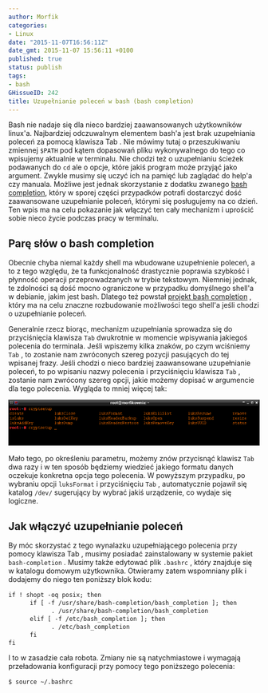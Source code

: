 ```yaml
---
author: Morfik
categories:
- Linux
date: "2015-11-07T16:56:11Z"
date_gmt: 2015-11-07 15:56:11 +0100
published: true
status: publish
tags:
- bash
GHissueID: 242
title: Uzupełnianie poleceń w bash (bash completion)
---
```


Bash nie nadaje się dla nieco bardziej zaawansowanych użytkowników linux'a. Najbardziej odczuwalnym
elementem bash'a jest brak uzupełniania poleceń za pomocą klawisza Tab . Nie mówimy tutaj o
przeszukiwaniu zmiennej `$PATH` pod kątem dopasowań pliku wykonywalnego do tego co wpisujemy
aktualnie w terminalu. Nie chodzi też o uzupełnianiu ścieżek podawanych do `cd` ale o opcje, które
jakiś program może przyjąć jako argument. Zwykle musimy się uczyć ich na pamięć lub zaglądać do
help'a czy manuala. Możliwe jest jednak skorzystanie z dodatku zwanego [bash
completion](https://en.wikipedia.org/wiki/Command-line_completion), który w sporej części przypadków
potrafi dostarczyć dość zaawansowane uzupełnianie poleceń, którymi się posługujemy na co dzień. Ten
wpis ma na celu pokazanie jak włączyć ten cały mechanizm i uprościć sobie nieco życie podczas pracy
w terminalu.

<!--more-->
## Parę słów o bash completion

Obecnie chyba niemal każdy shell ma wbudowane uzupełnienie poleceń, a to z tego względu, że ta
funkcjonalność drastycznie poprawia szybkość i płynność operacji przeprowadzanych w trybie
tekstowym. Niemniej jednak, te zdolności są dość mocno ograniczone w przypadku domyślnego shell'a w
debianie, jakim jest bash. Dlatego też powstał [projekt bash
completion](http://bash-completion.alioth.debian.org/#links) , który ma na celu znaczne rozbudowanie
możliwości tego shell'a jeśli chodzi o uzupełnianie poleceń.

Generalnie rzecz biorąc, mechanizm uzupełniania sprowadza się do przyciśnięcia klawisza `Tab`
dwukrotnie w momencie wpisywania jakiegoś polecenia do terminala. Jeśli wpiszemy kilka znaków, po
czym wciśniemy `Tab` , to zostanie nam zwróconych szereg pozycji pasujących do tej wpisanej frazy.
Jeśli chodzi o nieco bardziej zaawansowane uzupełnianie poleceń, to po wpisaniu nazwy polecenia i
przyciśnięciu klawisza `Tab` , zostanie nam zwrócony szereg opcji, jakie możemy dopisać w argumencie
dla tego polecenia. Wygląda to mniej więcej tak:

![](/img/2015/11/1.bash-completion-uzupelnianie-nazw-polecen.png#huge)

Mało tego, po określeniu parametru, możemy znów przycisnąć klawisz `Tab` dwa razy i w ten sposób
będziemy wiedzieć jakiego formatu danych oczekuje konkretna opcja tego polecenia. W powyższym
przypadku, po wybraniu opcji `luksFormat` i przyciśnięciu `Tab` , automatycznie pojawił się katalog
`/dev/` sugerujący by wybrać jakiś urządzenie, co wydaje się logiczne.

## Jak włączyć uzupełnianie poleceń

By móc skorzystać z tego wynalazku uzupełniającego polecenia przy pomocy klawisza Tab , musimy
posiadać zainstalowany w systemie pakiet `bash-completion` . Musimy także edytować plik `.bashrc` ,
który znajduje się w katalogu domowym użytkownika. Otwieramy zatem wspomniany plik i dodajemy do
niego ten poniższy blok kodu:

    if ! shopt -oq posix; then
          if [ -f /usr/share/bash-completion/bash_completion ]; then
                . /usr/share/bash-completion/bash_completion
          elif [ -f /etc/bash_completion ]; then
                . /etc/bash_completion
          fi
    fi

I to w zasadzie cała robota. Zmiany nie są natychmiastowe i wymagają przeładowania konfiguracji przy
pomocy tego poniższego polecenia:

    $ source ~/.bashrc
